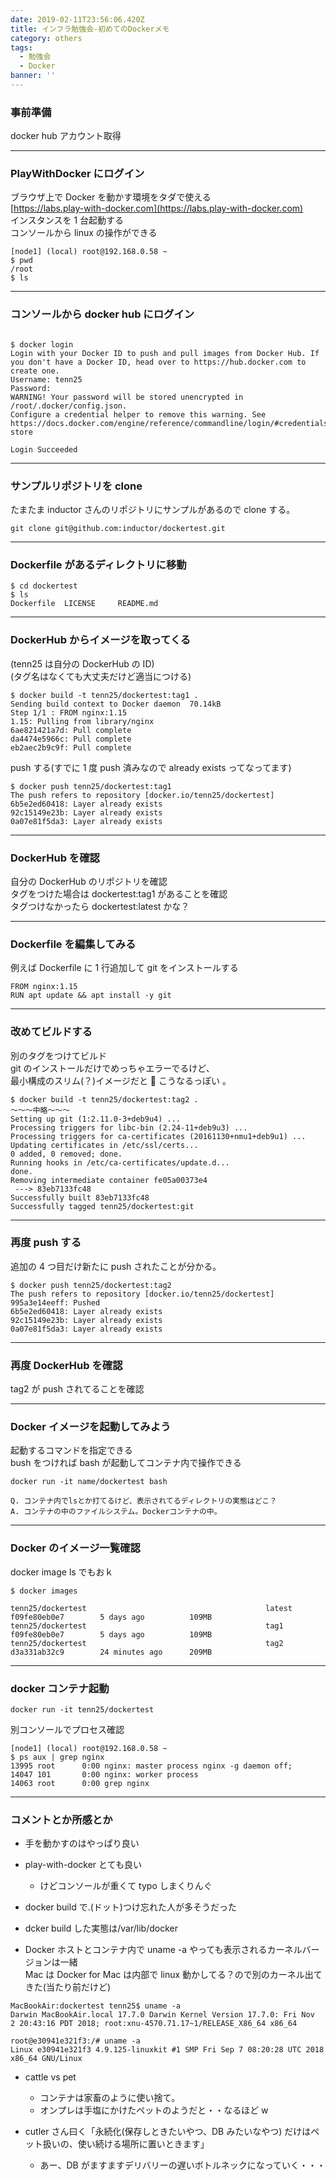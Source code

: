 ```yaml
---
date: 2019-02-11T23:56:06.420Z
title: インフラ勉強会-初めてのDockerメモ
category: others
tags:
  - 勉強会
  - Docker
banner: ''
---
```


### 事前準備

docker hub アカウント取得

---

### PlayWithDocker にログイン

ブラウザ上で Docker を動かす環境をタダで使える  
[https://labs.play-with-docker.com](https://labs.play-with-docker.com)  
インスタンスを 1 台起動する  
コンソールから linux の操作ができる

```
[node1] (local) root@192.168.0.58 ~
$ pwd
/root
$ ls
```

---

### コンソールから docker hub にログイン

```

$ docker login
Login with your Docker ID to push and pull images from Docker Hub. If you don't have a Docker ID, head over to https://hub.docker.com to create one.
Username: tenn25
Password:
WARNING! Your password will be stored unencrypted in /root/.docker/config.json.
Configure a credential helper to remove this warning. See
https://docs.docker.com/engine/reference/commandline/login/#credentials-store

Login Succeeded

```

---

### サンプルリポジトリを clone

たまたま inductor さんのリポジトリにサンプルがあるので clone する。

```
git clone git@github.com:inductor/dockertest.git
```

---

### Dockerfile があるディレクトリに移動

```
$ cd dockertest
$ ls
Dockerfile	LICENSE		README.md
```

---

### DockerHub からイメージを取ってくる

(tenn25 は自分の DockerHub の ID)  
(タグ名はなくても大丈夫だけど適当につける)

```
$ docker build -t tenn25/dockertest:tag1 .
Sending build context to Docker daemon  70.14kB
Step 1/1 : FROM nginx:1.15
1.15: Pulling from library/nginx
6ae821421a7d: Pull complete
da4474e5966c: Pull complete
eb2aec2b9c9f: Pull complete
```

push する(すでに 1 度 push 済みなので already exists ってなってます)

```
$ docker push tenn25/dockertest:tag1
The push refers to repository [docker.io/tenn25/dockertest]
6b5e2ed60418: Layer already exists
92c15149e23b: Layer already exists
0a07e81f5da3: Layer already exists

```

---

### DockerHub を確認

自分の DockerHub のリポジトリを確認  
タグをつけた場合は dockertest:tag1 があることを確認  
タグつけなかったら dockertest:latest かな？

---

### Dockerfile を編集してみる

例えば Dockerfile に 1 行追加して git をインストールする

```
FROM nginx:1.15
RUN apt update && apt install -y git
```

---

### 改めてビルドする

別のタグをつけてビルド  
git のインストールだけでめっちゃエラーでるけど、  
最小構成のスリム(？)イメージだと  こうなるっぽい 。

```
$ docker build -t tenn25/dockertest:tag2 .
〜〜〜中略〜〜〜
Setting up git (1:2.11.0-3+deb9u4) ...
Processing triggers for libc-bin (2.24-11+deb9u3) ...
Processing triggers for ca-certificates (20161130+nmu1+deb9u1) ...
Updating certificates in /etc/ssl/certs...
0 added, 0 removed; done.
Running hooks in /etc/ca-certificates/update.d...
done.
Removing intermediate container fe05a00373e4
 ---> 83eb7133fc48
Successfully built 83eb7133fc48
Successfully tagged tenn25/dockertest:git
```

---

### 再度 push する

追加の 4 つ目だけ新たに push されたことが分かる。

```
$ docker push tenn25/dockertest:tag2
The push refers to repository [docker.io/tenn25/dockertest]
995a3e14eeff: Pushed
6b5e2ed60418: Layer already exists
92c15149e23b: Layer already exists
0a07e81f5da3: Layer already exists

```

---

### 再度 DockerHub を確認

tag2 が push されてることを確認

---

### Docker イメージを起動してみよう

起動するコマンドを指定できる  
bush をつければ bash が起動してコンテナ内で操作できる

```
docker run -it name/dockertest bash
```

```
Q. コンテナ内でlsとか打てるけど、表示されてるディレクトリの実態はどこ？
A. コンテナの中のファイルシステム。Dockerコンテナの中。
```

---

### Docker のイメージ一覧確認

docker image ls でもおｋ

```
$ docker images

tenn25/dockertest                                        latest              f09fe80eb0e7        5 days ago          109MB
tenn25/dockertest                                        tag1                f09fe80eb0e7        5 days ago          109MB
tenn25/dockertest                                        tag2                d3a331ab32c9        24 minutes ago      209MB
```

---

### docker コンテナ起動

```
docker run -it tenn25/dockertest
```

別コンソールでプロセス確認

```
[node1] (local) root@192.168.0.58 ~
$ ps aux | grep nginx
13995 root      0:00 nginx: master process nginx -g daemon off;
14047 101       0:00 nginx: worker process
14063 root      0:00 grep nginx
```

---

### コメントとか所感とか

- 手を動かすのはやっぱり良い

- play-with-docker とても良い

  - けどコンソールが重くて typo しまくりんぐ

- docker build で.(ドット)つけ忘れた人が多そうだった

- dcker build した実態は/var/lib/docker

- Docker ホストとコンテナ内で uname -a やっても表示されるカーネルバージョンは一緒  
  Mac は Docker for Mac は内部で linux 動かしてる？ので別のカーネル出てきた(当たり前だけど)

```
MacBookAir:dockertest tenn25$ uname -a
Darwin MacBookAir.local 17.7.0 Darwin Kernel Version 17.7.0: Fri Nov  2 20:43:16 PDT 2018; root:xnu-4570.71.17~1/RELEASE_X86_64 x86_64

root@e30941e321f3:/# uname -a
Linux e30941e321f3 4.9.125-linuxkit #1 SMP Fri Sep 7 08:20:28 UTC 2018 x86_64 GNU/Linux

```

- cattle vs pet

  - コンテナは家畜のように使い捨て。
  - オンプレは手塩にかけたペットのようだと・・なるほど w

- cutler さん曰く「永続化(保存しときたいやつ、DB みたいなやつ) だけはペット扱いの、使い続ける場所に置いときます」
  - あー、DB がますますデリバリーの遅いボトルネックになっていく・・・
